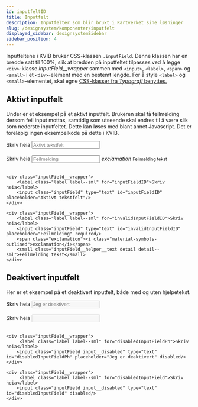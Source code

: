 ```yaml
---
id: inputfeltID
title: Inputfelt
description: Inputfelter som blir brukt i Kartverket sine løsninger
slug: /designsystem/komponenter/inputfelt
displayed_sidebar: designsystemSidebar
sidebar_position: 4
---
```


Inputfeltene i KVIB bruker CSS-klassen <code>.inputField</code>. Denne klassen har en bredde satt til 100%, slik at bredden på inputfeltet tilpasses ved å legge <code><div\></code>-klasse _inputField__wrapper_ sammen med <code><input\></code>, <code><label\></code>, <code><span\></code> og <code><small\></code> i et <code><div\></code>-element med en bestemt lengde.
For å style <code><label\></code> og <code><small\></code>-elementet, skal egne [CSS-klasser fra _Typografi_ benyttes.](../designTokens/typography.mdx#label)

## Aktivt inputfelt

Under er et eksempel på et aktivt inputfelt. Brukeren skal få feilmelding dersom feil input mottas, samtidig som utseende skal endres til å være slik som nederste inputfeltet.
Dette kan løses med blant annet Javascript. Det er foreløpig ingen eksempelkode på dette i KVIB.

<div class="inputField__wrapper">
    <label class="label label--sml" for="inputFieldID">Skriv heia</label>
    <input class="inputField" type="text" id="inputFieldID" placeholder="Aktivt tekstfelt"/>
</div>

<br/>

<div class="inputField__wrapper">
    <label class="label label--sml" for="invalidInputFieldID">Skriv heia</label>
    <input class="inputField" type="text" id="invalidInputFieldID" placeholder="Feilmelding" required/>
    <span class="exclamation"><i class="material-symbols-outlined">exclamation</i></span>
    <small class="inputField__helper__text detail detail--sml">Feilmelding tekst</small>
</div>

<br/>

```markup
<div class="inputField__wrapper">
    <label class="label label--sml" for="inputFieldID">Skriv heia</label>
    <input class="inputField" type="text" id="inputFieldID" placeholder="Aktivt tekstfelt"/>
</div>

<div class="inputField__wrapper">
    <label class="label label--sml" for="invalidInputFieldID">Skriv heia</label>
    <input class="inputField" type="text" id="invalidInputFieldID" placeholder="Feilmelding" required/>
    <span class="exclamation"><i class="material-symbols-outlined">exclamation</i></span>
    <small class="inputField__helper__text detail detail--sml">Feilmelding tekst</small>
</div>
```

## Deaktivert inputfelt

Her er et eksempel på et deaktivert inputfelt, både med og uten hjelpetekst.


<div class="inputField__wrapper">
     <label class="label label--sml" for="disabledInputFieldPh">Skriv heia</label>
    <input class="inputField input__disabled" type="text" id="disabledInputFieldPh" placeholder="Jeg er deaktivert" disabled/>
</div>

<br/>

<div class="inputField__wrapper">
     <label class="label label--sml" for="disabledInputField">Skriv heia</label>
    <input class="inputField input__disabled" type="text" id="disabledInputField" disabled/>
</div>

<br/>

```markup
<div class="inputField__wrapper">
     <label class="label label--sml" for="disabledInputFieldPh">Skriv heia</label>
    <input class="inputField input__disabled" type="text" id="disabledInputFieldPh" placeholder="Jeg er deaktivert" disabled/>
</div>

<div class="inputField__wrapper">
     <label class="label label--sml" for="disabledInputField">Skriv heia</label>
    <input class="inputField input__disabled" type="text" id="disabledInputField" disabled/>
</div>
```





